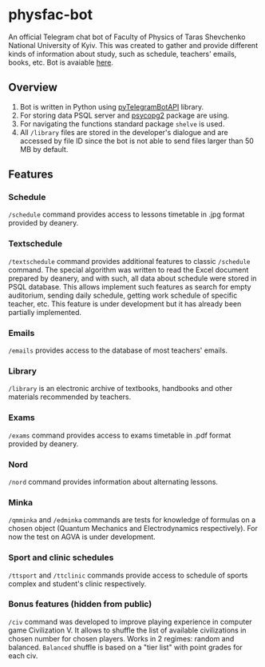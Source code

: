 # physfac-bot

An official Telegram chat bot of Faculty of Physics of Taras Shevchenko National
University of Kyiv. This was created to gather and provide different kinds of
information about study, such as schedule, teachers' emails, books, etc.
Bot is avaiable [here](http://t.me/physfac_bot).

## Overview

1. Bot is written in Python using [pyTelegramBotAPI](https://github.com/eternnoir/pyTelegramBotAPI) library.
2. For storing data PSQL server and [psycopg2](http://initd.org/psycopg/) package are using.
3. For navigating the functions standard package `shelve` is used.
4. All `/library` files are stored in the developer's dialogue and are accessed by file ID
since the bot is not able to send files larger than 50 MB by default.

## Features

### Schedule
`/schedule` command provides access to lessons timetable in .jpg format provided by deanery.

### Textschedule
`/textschedule` command provides additional features to classic `/schedule` command.
The special algorithm was written to read the Excel document prepared by deanery, and
with such, all data about schedule were stored in PSQL database. This allows implement
such features as search for empty auditorium, sending daily schedule, getting work
schedule of specific teacher, etc. This feature is under development but it has already
been partially implemented.


### Emails
`/emails` provides access to the database of most teachers' emails.

### Library
`/library` is an electronic archive of textbooks, handbooks and other materials recommended
by teachers.

### Exams
`/exams` command provides access to exams timetable in .pdf format provided by deanery.

### Nord
`/nord` command provides information about alternating lessons.

### Minka
`/qmminka` and `/edminka` commands are tests for knowledge of formulas on a chosen
object (Quantum Mechanics and Electrodynamics respectively). For now the test on
AGVA is under development.

### Sport and clinic schedules
`/ttsport` and `/ttclinic` commands provide access to schedule of sports complex and
student's clinic respectively.

### Bonus features (hidden from public)
`/civ` command was developed to improve playing experience in computer game Civilization V.
It allows to shuffle the list of available civilizations in chosen number for chosen players.
Works in 2 regimes: random and balanced.
`Balanced` shuffle is based on a "tier list" with point grades for each civ.
